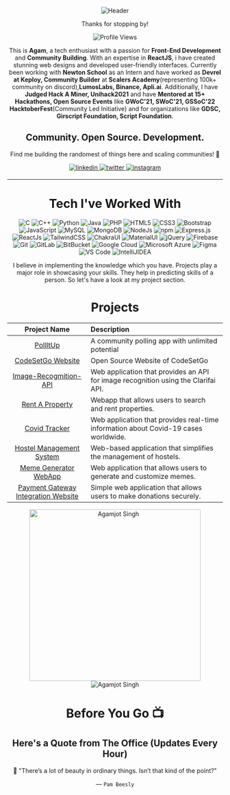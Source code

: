 <div align="center" width="50">
  
![Header](https://github.com/agamjotsingh18/agamjotsingh18/assets/70067726/c65ac268-bd6b-4f9d-97cf-632d24a62dfa)
   
<div align="center">
Thanks for stopping by!

![Profile Views](https://profile-counter.glitch.me/agamjotsingh18/count.svg)

This is <b>Agam</b>, a tech enthusiast with a passion for <b>Front-End Development</b> and <b>Community Building</b>. With an expertise in <b>ReactJS</b>, i have created stunning web designs and developed user-friendly interfaces. Currently been working with <b>Newton School</b> as an Intern and have worked as <b>Devrel at Keploy, Community Builder</b> at <b>Scalers Academy</b>(representing 100k+ community on discord),<b>LumosLabs, Binance, Apli.ai</b>. Additionally, I have <b>Judged Hack A Miner, Unihack2021</b> and have <b>Mentored at 15+ Hackathons, Open Source Events</b> like <b>GWoC'21, SWoC'21, GSSoC'22 HacktoberFest</b>(Community Led Initiative) and for organizations like <b>GDSC, Girscript Foundation, Script Foundation</b>.

## Community. Open Source. Development.

Find me building the randomest of things here and scaling communities! 💪
  

<p align="center">
<a href="https://www.linkedin.com/in/agamjot-singh/" target="_blank">
  <img src=https://img.shields.io/badge/linkedin-0077b5.svg?&style=for-the-badge&logo=linkedin&logoColor=white alt=linkedin style="margin-bottom: 5px;" />
</a>

<a href="https://www.twitter.com/_agamjotsingh" target="_blank">
  <img src=https://img.shields.io/badge/twitter-1DA1F2.svg?&style=for-the-badge&logo=twitter&logoColor=white alt=twitter style="margin-bottom: 5px;" />
</a>
  
<a href="https://www.instagram.com/_agamjotsingh" target="_blank">
  <img src=https://img.shields.io/badge/instagram-8a3ab9.svg?&style=for-the-badge&logo=instagram&logoColor=white alt=instagram style="margin-bottom: 5px;" />
</a>
</p>
  
<hr>
  
# Tech I've Worked With
  
<p align="center"> 
<img alt="C" src="https://img.shields.io/badge/c-%2300599C.svg?&style=for-the-badge&logo=c&logoColor=white" />
<img alt="C++" src="https://img.shields.io/badge/c++-%2300599C.svg?&style=for-the-badge&logo=c%2B%2B&ogoColor=white" />
 <img alt="Python" src="https://img.shields.io/badge/python-%2314354C.svg?style=for-the-badge&logo=python&logoColor=white"/>
 <img alt="Java" src="https://img.shields.io/badge/java-%23ED8B00.svg?&style=for-the-badge&&logo=openjdk&logoColor=white" />
  <img alt="PHP" src="https://img.shields.io/badge/php-%23777BB4.svg?style=for-the-badge&logo=php&logoColor=white" />
<img alt="HTML5" src="https://img.shields.io/badge/html5-%23E34F26.svg?&style=for-the-badge&logo=html5&logoColor=white" />
 <img alt="CSS3" src="https://img.shields.io/badge/css3-%231572B6.svg?&style=for-the-badge&logo=css3&logoColor=white" />
  <img alt="Bootstrap" src="https://img.shields.io/badge/bootstrap-%238511FA.svg?style=for-the-badge&logo=bootstrap&logoColor=white" />
 <img alt="JavaScript" src="https://img.shields.io/badge/javascript-%23323330.svg?&style=for-the-badge&logo=javascript&logoColor=%23F7DF1E" />
 <img alt="MySQL" src="https://img.shields.io/badge/MySQL-00000F?style=for-the-badge&logo=mysql&logoColor=white" />
 <img alt="MongoDB" src="https://img.shields.io/badge/MongoDB-white?style=for-the-badge&logo=mongodb&logoColor=4EA94B" />
 <img alt="NodeJs" src="https://img.shields.io/badge/Node.js-339933?style=for-the-badge&logo=nodedotjs&logoColor=white" />
    <img alt="npm" src="https://img.shields.io/badge/npm-CB3837?style=for-the-badge&logo=npm&logoColor=white" />
    <img alt="Express.js" src="https://img.shields.io/badge/Express.js-000000?style=for-the-badge&logo=express&logoColor=white" />
    <img alt="ReactJs" src="https://img.shields.io/badge/React-20232A?style=for-the-badge&logo=react&logoColor=61DAFB" />
    <img alt="TailwindCSS" src="https://img.shields.io/badge/tailwindcss-%2338B2AC.svg?style=for-the-badge&logo=tailwind-css&logoColor=white" />
  <img alt="ChakraUI" src="https://img.shields.io/badge/chakra-%234ED1C5.svg?style=for-the-badge&logo=chakraui&logoColor=white" />
  <img alt="MaterialUI" src="https://img.shields.io/badge/MUI-%230081CB.svg?style=for-the-badge&logo=mui&logoColor=white" />
  <img alt="jQuery" src="https://img.shields.io/badge/jQuery-0769AD?style=for-the-badge&logo=jquery&logoColor=white" />
    <img alt="Firebase" src="https://img.shields.io/badge/firebase-ffca28?style=for-the-badge&logo=firebase&logoColor=black" />
    <img alt="Git" src="https://img.shields.io/badge/Git-F05032?style=for-the-badge&logo=git&logoColor=white" />
  <img alt="GitLab" src="https://img.shields.io/badge/gitlab-%23181717.svg?style=for-the-badge&logo=gitlab&logoColor=white" />
  <img alt="BitBucket" src="https://img.shields.io/badge/bitbucket-%230047B3.svg?style=for-the-badge&logo=bitbucket&logoColor=white" />
    <img alt="Google Cloud" src="https://img.shields.io/badge/Google_Cloud-4285F4?style=for-the-badge&logo=google-cloud&logoColor=white" />
    <img alt="Microsoft Azure" src="https://img.shields.io/badge/microsoft%20azure-0089D6?style=for-the-badge&logo=microsoft-azure&logoColor=white" />
  <img alt="Figma" src="https://img.shields.io/badge/figma-%23F24E1E.svg?style=for-the-badge&logo=figma&logoColor=white" />
    <img alt="VS Code" src="https://img.shields.io/badge/Visual_Studio_Code-0078D4?style=for-the-badge&logo=visual%20studio%20code&logoColor=white" />
    <img alt="IntelliJIDEA" src="https://img.shields.io/badge/IntelliJIDEA-000000.svg?style=for-the-badge&logo=intellij-idea&logoColor=white" />
</p>


I believe in implementing the knowledge which you have. Projects play a major role in showcasing your skills. They help in predicting skills of a person. So let's have a look at my project section.
<h1 align="center">Projects</h1>




| Project Name      | Description | 
| :---:        |    :----   |  
| [PollItUp](https://github.com/agamjotsingh18/pollitup)   | A community polling app with unlimited potential    |
| [CodeSetGo Website](https://github.com/agamjotsingh18/codesetgo)     | Open Source Website of CodeSetGo |
| [Image-Recogmition-API](https://github.com/agamjotsingh18/Image-Recognition-API)     | Web application that provides an API for image recognition using the Clarifai API.|
| [Rent A Property](https://github.com/agamjotsingh18/rent-a-property)     | Webapp that allows users to search and rent properties. |
| [Covid Tracker](https://github.com/agamjotsingh18/covid-tracker)     | Web application that provides real-time information about Covid-19 cases worldwide. |
| [Hostel Management System](https://github.com/agamjotsingh18/hostel-management-system)     | Web-based application that simplifies the management of hostels. |
| [Meme Generator WebApp](https://github.com/agamjotsingh18/meme-generator-task)     | Web application that allows users to generate and customize memes. |
| [Payment Gateway Integration Website](https://github.com/agamjotsingh18/payment-task-website/)     | Simple web application that allows users to make donations securely. |

<p align="center">
    <td><img width="400px" src="https://github-readme-stats.vercel.app/api?username=agamjotsingh18&count_private=true&show_icons=true&theme=material-palenight&hide_border=true&bg_color=1F222E" alt="Agamjot Singh" /></td>
    <td><img src="https://github-readme-stats.vercel.app/api/top-langs?username=agamjotsingh18&show_icons=true&locale=en&layout=compact&theme=material-palenight&hide_border=true&bg_color=1F222E" alt="Agamjot Singh" /></td>
</p>


# Before You Go 📺
## Here's a Quote from The Office (Updates Every Hour)
💬 "There’s a lot of beauty in ordinary things. Isn’t that kind of the point?"

&mdash; `Pam Beesly`


  </div>
  </div>
